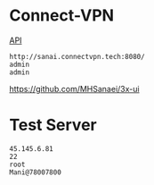 # Connect-VPN
[API](https://google.com/)
```
http://sanai.connectvpn.tech:8080/
admin
admin
```


https://github.com/MHSanaei/3x-ui

# Test Server
```
45.145.6.81
22
root
Mani@78007800
```
